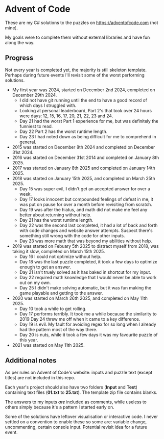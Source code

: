 # Advent of Code
These are my C# solutions to the puzzles on https://adventofcode.com (not mine).

My goals were to complete them without external libraries and have fun along the way.

## Progress
Not every year is completed yet, the majority is still skeleton template.
Perhaps during future events I'll revisit some of the worst performing solutions.

- My first year was 2024, started on December 2nd 2024, completed on December 29th 2024.
  - I did not have git running until the end to have a good record of which days I struggled with.
  - Looking at personal leaderboard, Part 2's that took over 24 hours were days: 12, 15, 16, 17, 20, 21, 22, 23 and 24.
  - Day 21 had the worst Part 1 experience for me, but was definitely the funniest to read.
  - Day 22 Part 2 has the worst runtime length.
  - Day 23 I had noted down as being difficult for me to comprehend in general.
- 2015 was started on December 8th 2024 and completed on December 31st 2024.
- 2016 was started on December 31st 2014 and completed on January 8th 2025.
- 2017 was started on January 8th 2025 and completed on January 14th 2025.
- 2018 was started on January 15th 2025, and completed on March 25th 2025.
  - Day 15 was super evil, I didn't get an accepted answer for over a week.
  - Day 17 looks innocent but compounded feelings of defeat in me, it was put on pause for over a month before revisiting from scratch.
  - Day 19 was after the hiatus, and math did not make me feel any better about returning without help.
  - Day 21 has the worst runtime length.
  - Day 22 was the second last completed, it had a lot of back and forth with code changes and website answer attempts. Suspect there's something still wrong with the code for other inputs.
  - Day 23 was more math that was beyond my abilities without help.
- 2019 was started on Febuary 5th 2025 to distract myself from 2018, was taking it slow, completed on March 15th 2025.
  - Day 16 I could not optimize without help.
  - Day 18 was the last puzzle completed, it took a few days to optimize enough to get an answer.
  - Day 21 isn't truely solved as it has baked in shortcut for my input.
  - Day 22 required math knowledge that I would never be able to work out on my own.
  - Day 25 I didn't make solving automatic, but it was fun making the game playable and getting to the answer.
- 2020 was started on March 26th 2025, and completed on May 11th 2025.
  - Day 10 took a while to get rolling.
  - Day 17 performs terribly. It took me a while because the similarity to 2019 Day 24 threw me off when it came to a key difference.
  - Day 19 is evil. My fault for avoiding regex for so long when I already had the pattern most of the way there.
  - Day 20 is nuts, while it took a few days it was my favourite puzzle of this year.
- 2021 was started on May 11th 2025.

## Additional notes
As per rules on Advent of Code's website: inputs and puzzle text (except titles) are not included in this repo.

Each year's project should also have two folders (**Input** and **Test**) containing text files (**01.txt** to **25.txt**). The template zip file contains blanks.

The answers to my inputs *are* included as comments, while useless to others simply because it's a pattern I started early on.

Some of the solutions have leftover visualisation or interactive code. I never settled on a convention to enable these so some are: variable change, uncommenting, certain console input. Potential revisit idea for a future event.